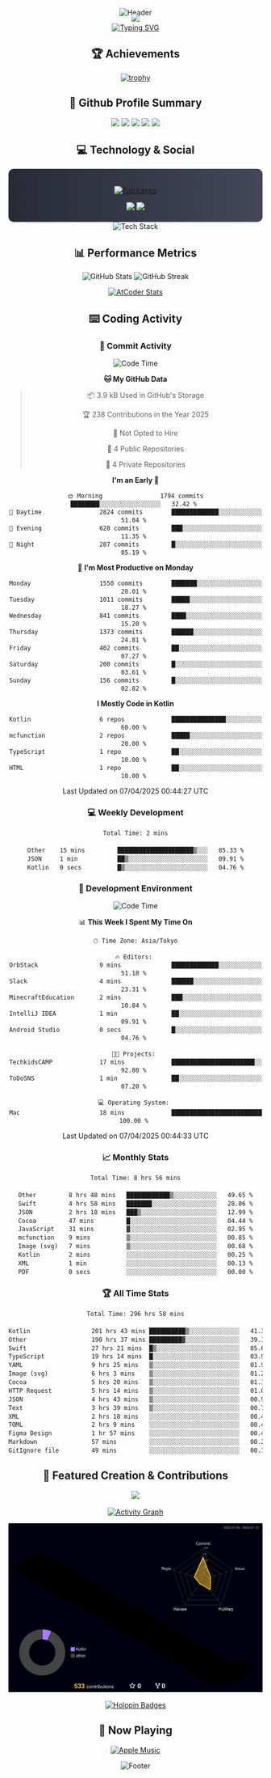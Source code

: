 <div align="center">
  
![Header](https://capsule-render.vercel.app/api?type=waving&color=gradient&customColorList=12&height=300&section=header&text=Welcome%20to%20Batapii's%20Universe&fontSize=50&animation=fadeIn&fontAlignY=40&desc=Android%20Developer%20|%20Kotlin%20LOVE%20)

<div style="margin-top: -20px;">
  <img src="https://readme-typing-svg.herokuapp.com/?lines=Crafting+Android+Experiences;Building+Tomorrow's+Apps+Today;Always+Learning,+Always+Growing&font=Fira%20Code&center=true&width=440&height=45&color=f75c7e&vCenter=true&size=22&pause=1000">
</div>

<a href="https://git.io/typing-svg">
  <img src="https://readme-typing-svg.demolab.com?font=Fira+Code&weight=600&size=28&duration=4000&pause=1000&center=true&vCenter=true&width=800&lines=Hey+there!+I'm+Batapii+%F0%9F%91%8B;Android+Developer+from+Japan+%F0%9F%87%AF%F0%9F%87%B5" alt="Typing SVG" />
</a>

## 🏆 Achievements

[![trophy](https://github-profile-trophy.vercel.app/?username=batapii&theme=onestar&no-frame=true&no-bg=true&column=8&rank=SECRET,SSS,SS,S,AAA,AA,A,B,C,?&margin-w=10&margin-h=10)](https://github.com/ryo-ma/github-profile-trophy)

## 🎯 Github Profile Summary

<div align="center">
  <img src="http://github-profile-summary-cards.vercel.app/api/cards/profile-details?username=batapii&theme=radical" />
  <img src="http://github-profile-summary-cards.vercel.app/api/cards/repos-per-language?username=batapii&theme=radical" />
  <img src="http://github-profile-summary-cards.vercel.app/api/cards/most-commit-language?username=batapii&theme=radical" />
  <img src="http://github-profile-summary-cards.vercel.app/api/cards/stats?username=batapii&theme=radical" />
  <img src="http://github-profile-summary-cards.vercel.app/api/cards/productive-time?username=batapii&theme=radical" />
</div>

## 💻 Technology & Social

<div align="center" style="background: linear-gradient(to right, #282A36, #44475A); padding: 20px; border-radius: 10px;">

[![Top Langs](https://github-readme-stats.vercel.app/api/top-langs/?username=batapii
)](https://github.com/anuraghazra/github-readme-stats)

<div style="margin-top: 15px">
<a href="https://github.com/batapii"><img src="https://img.shields.io/github/followers/batapii?style=for-the-badge&logo=github&label=Follow&color=ff6e96&labelColor=282A36"/></a>
<a href="https://twitter.com/batapii3939"><img src="https://img.shields.io/twitter/follow/batapii?style=for-the-badge&logo=twitter&color=1DA1F2&labelColor=282A36&label= Twitter"/></a>
</div>

</div>

<div align="center">
<img src="https://github-readme-tech-stack.vercel.app/api/cards?title=Tech+Stack&align=center&titleAlign=center&fontSize=20&lineHeight=10&lineCount=4&theme=github_dark&width=800&bg=%230D1117&badge=%23161B22&border=%2321262D&titleColor=%2358A6FF&line1=kotlin%2Ckotlin%2C0095D5%3Bandroid%2Candroid%2C00ff00%3Bjetpackcompose%2Cjetpack%2C4285F4%3B&line2=swift%2Cswift%2CFA7343%3Bfirebase%2Cfirebase%2CFFCA28%3Bgithub%2Cgithub%2C181717%3B&line3=typescript%2Ctypescript%2C3178C6%3Bgraphql%2Cgraphql%2CE10098%3Bsupabase%2Csupabase%2C3FCF8E%3B&line4=gradle%2Cgradle%2C02303A%3Bgitkraken%2Cgitkraken%2C179287%3Bpostman%2Cpostman%2CFF6C37%3B" alt="Tech Stack" />
</div>



## 📊 Performance Metrics

<div align="center">

![GitHub Stats](https://github-readme-stats.vercel.app/api?username=batapii&show_icons=true&theme=radical&hide_border=true&bg_color=0D1117)
![GitHub Streak](https://github-readme-streak-stats.herokuapp.com/?user=batapii&theme=radical&hide_border=true&background=0D1117)

[![AtCoder Stats](https://atcoder-readme-stats.vercel.app/stats/batapii3939?theme=dark&show_history=5&width=495)](https://github.com/iwbc-mzk/atcoder-readme-stats)

</div>

## ⌨️ Coding Activity

### 🌟 Commit Activity
<!--START_SECTION:commit-stats-->
![Code Time](http://img.shields.io/badge/Code%20Time-487%20hrs%2035%20mins-blue)

**🐱 My GitHub Data** 

> 📦 3.9 kB Used in GitHub's Storage 
 > 
> 🏆 238 Contributions in the Year 2025
 > 
> 🚫 Not Opted to Hire
 > 
> 📜 4 Public Repositories 
 > 
> 🔑 4 Private Repositories 
 > 
**I'm an Early 🐤** 

```text
🌞 Morning                1794 commits        ████████░░░░░░░░░░░░░░░░░   32.42 % 
🌆 Daytime                2824 commits        █████████████░░░░░░░░░░░░   51.04 % 
🌃 Evening                628 commits         ███░░░░░░░░░░░░░░░░░░░░░░   11.35 % 
🌙 Night                  287 commits         █░░░░░░░░░░░░░░░░░░░░░░░░   05.19 % 
```
📅 **I'm Most Productive on Monday** 

```text
Monday                   1550 commits        ███████░░░░░░░░░░░░░░░░░░   28.01 % 
Tuesday                  1011 commits        █████░░░░░░░░░░░░░░░░░░░░   18.27 % 
Wednesday                841 commits         ████░░░░░░░░░░░░░░░░░░░░░   15.20 % 
Thursday                 1373 commits        ██████░░░░░░░░░░░░░░░░░░░   24.81 % 
Friday                   402 commits         ██░░░░░░░░░░░░░░░░░░░░░░░   07.27 % 
Saturday                 200 commits         █░░░░░░░░░░░░░░░░░░░░░░░░   03.61 % 
Sunday                   156 commits         █░░░░░░░░░░░░░░░░░░░░░░░░   02.82 % 
```


**I Mostly Code in Kotlin** 

```text
Kotlin                   6 repos             ███████████████░░░░░░░░░░   60.00 % 
mcfunction               2 repos             █████░░░░░░░░░░░░░░░░░░░░   20.00 % 
TypeScript               1 repo              ██░░░░░░░░░░░░░░░░░░░░░░░   10.00 % 
HTML                     1 repo              ██░░░░░░░░░░░░░░░░░░░░░░░   10.00 % 
```




 Last Updated on 07/04/2025 00:44:27 UTC
<!--END_SECTION:commit-stats-->

### 💻 Weekly Development
<!--START_SECTION:wakatime-->

```txt
Total Time: 2 mins

Other    15 mins         █████████████████████▒░░░   85.33 %
JSON     1 min           ██▒░░░░░░░░░░░░░░░░░░░░░░   09.91 %
Kotlin   0 secs          █▒░░░░░░░░░░░░░░░░░░░░░░░   04.76 %
```

<!--END_SECTION:wakatime-->

### 🔨 Development Environment
<!--START_SECTION:dev-stats-->
![Code Time](http://img.shields.io/badge/Code%20Time-487%20hrs%2035%20mins-blue)

📊 **This Week I Spent My Time On** 

```text
🕑︎ Time Zone: Asia/Tokyo

🔥 Editors: 
OrbStack                 9 mins              █████████████░░░░░░░░░░░░   51.18 % 
Slack                    4 mins              ██████░░░░░░░░░░░░░░░░░░░   23.31 % 
MinecraftEducation       2 mins              ███░░░░░░░░░░░░░░░░░░░░░░   10.84 % 
IntelliJ IDEA            1 min               ██░░░░░░░░░░░░░░░░░░░░░░░   09.91 % 
Android Studio           0 secs              █░░░░░░░░░░░░░░░░░░░░░░░░   04.76 % 

🐱‍💻 Projects: 
TechkidsCAMP             17 mins             ███████████████████████░░   92.80 % 
ToDoSNS                  1 min               ██░░░░░░░░░░░░░░░░░░░░░░░   07.20 % 

💻 Operating System: 
Mac                      18 mins             █████████████████████████   100.00 % 
```


 Last Updated on 07/04/2025 00:44:33 UTC
<!--END_SECTION:dev-stats-->

### 📈 Monthly Stats
<!--START_SECTION:wakamonth-->

```txt
Total Time: 8 hrs 56 mins

Other         8 hrs 48 mins   ████████████▒░░░░░░░░░░░░   49.65 %
Swift         4 hrs 58 mins   ███████░░░░░░░░░░░░░░░░░░   28.06 %
JSON          2 hrs 18 mins   ███▒░░░░░░░░░░░░░░░░░░░░░   12.99 %
Cocoa         47 mins         █░░░░░░░░░░░░░░░░░░░░░░░░   04.44 %
JavaScript    31 mins         ▓░░░░░░░░░░░░░░░░░░░░░░░░   02.95 %
mcfunction    9 mins          ▒░░░░░░░░░░░░░░░░░░░░░░░░   00.85 %
Image (svg)   7 mins          ▒░░░░░░░░░░░░░░░░░░░░░░░░   00.68 %
Kotlin        2 mins          ░░░░░░░░░░░░░░░░░░░░░░░░░   00.25 %
XML           1 min           ░░░░░░░░░░░░░░░░░░░░░░░░░   00.13 %
PDF           0 secs          ░░░░░░░░░░░░░░░░░░░░░░░░░   00.00 %
```

<!--END_SECTION:wakamonth-->

### 🏆 All Time Stats
<!--START_SECTION:wakaalltime-->

```txt
Total Time: 296 hrs 58 mins

Kotlin                 201 hrs 43 mins ██████████▒░░░░░░░░░░░░░░   41.37 %
Other                  190 hrs 37 mins █████████▓░░░░░░░░░░░░░░░   39.10 %
Swift                  27 hrs 21 mins  █▒░░░░░░░░░░░░░░░░░░░░░░░   05.61 %
TypeScript             19 hrs 14 mins  █░░░░░░░░░░░░░░░░░░░░░░░░   03.95 %
YAML                   9 hrs 25 mins   ▒░░░░░░░░░░░░░░░░░░░░░░░░   01.93 %
Image (svg)            6 hrs 3 mins    ▒░░░░░░░░░░░░░░░░░░░░░░░░   01.24 %
Cocoa                  5 hrs 20 mins   ▒░░░░░░░░░░░░░░░░░░░░░░░░   01.10 %
HTTP Request           5 hrs 14 mins   ▒░░░░░░░░░░░░░░░░░░░░░░░░   01.07 %
JSON                   4 hrs 43 mins   ▒░░░░░░░░░░░░░░░░░░░░░░░░   00.97 %
Text                   3 hrs 39 mins   ▒░░░░░░░░░░░░░░░░░░░░░░░░   00.75 %
XML                    2 hrs 18 mins   ░░░░░░░░░░░░░░░░░░░░░░░░░   00.47 %
TOML                   2 hrs 9 mins    ░░░░░░░░░░░░░░░░░░░░░░░░░   00.44 %
Figma Design           1 hr 57 mins    ░░░░░░░░░░░░░░░░░░░░░░░░░   00.40 %
Markdown               57 mins         ░░░░░░░░░░░░░░░░░░░░░░░░░   00.20 %
GitIgnore file         49 mins         ░░░░░░░░░░░░░░░░░░░░░░░░░   00.17 %
```

<!--END_SECTION:wakaalltime-->


## 🌟 Featured Creation & Contributions

<div align="center">
  <a href="https://github.com/batapii/ToDoSNS">
    <img src="https://github-readme-stats.vercel.app/api/pin/?username=batapii&repo=ToDoSNS&theme=radical&hide_border=true&bg_color=0D1117" />
  </a>

[![Activity Graph](https://github-readme-activity-graph.vercel.app/graph?username=batapii&custom_title=Contribution%20Graph&hide_border=true&theme=radical&bg_color=0D1117)](https://github.com/ashutosh00710/github-readme-activity-graph)

![3D Contrib](./profile-3d-contrib/profile-night-rainbow.svg)

[![Holopin Badges](https://holopin.me/batapii)](https://holopin.io/@batapii)

</div>

## 🎵 Now Playing

<div align="center">
  
[![Apple Music](https://music-profile.rayriffy.com/theme/dark.svg?uid=001005.6598667d2ffd4a10a4f429edd0ba24c4.1156)](https://github.com/rayriffy/apple-music-github-profile)

</div>

![Footer](https://capsule-render.vercel.app/api?type=waving&color=gradient&customColorList=12&height=100&section=footer)

</div>

